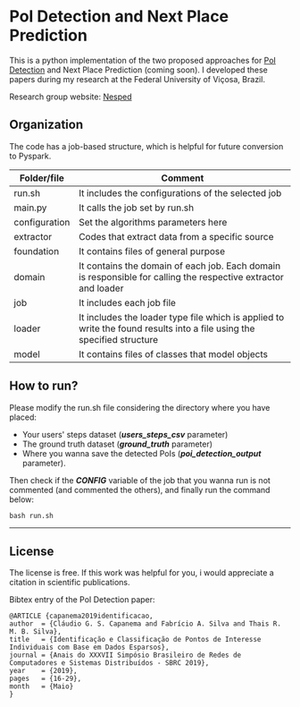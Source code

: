 # PoI Detection and Next Place Prediction

This is a python implementation of the two proposed approaches for [PoI Detection](http://sbrc2019.sbc.org.br/wp-content/uploads/2019/05/sbrc2019.pdf) and Next Place Prediction (coming soon). I developed these papers during my research at the Federal University of Viçosa, Brazil.

Research group website: [Nesped](http://www.nesped.caf.ufv.br/)

## Organization

The code has a job-based structure, which is helpful for future conversion to Pyspark.

| Folder/file | Comment |
| ------ | ------ |
| run.sh | It includes the configurations of the selected job |
| main.py | It calls the job set by run.sh |
| configuration | Set the algorithms parameters here |
| extractor | Codes that extract data from a specific source |
| foundation | It contains files of general purpose |
| domain | It contains the domain of each job. Each domain is responsible for calling the respective extractor and loader |
| job | It includes each job file |
| loader | It includes the loader type file which is applied to write the found results into a file using the specified structure |
| model | It contains files of classes that model objects |

## How to run?

Please modify the run.sh file considering the directory where you have placed:

 - Your users' steps dataset (***users_steps_csv*** parameter)
 - The ground truth dataset (***ground_truth*** parameter)
 - Where you wanna save the detected PoIs (***poi_detection_output*** parameter).

Then check if the ***CONFIG*** variable of the job that you wanna run is not commented (and commented the others), and finally run the command below:

    bash run.sh

    
---

## License

The license is free. If this work was helpful for you, i would appreciate a citation in scientific publications. 

Bibtex entry of the PoI Detection paper:

    @ARTICLE {capanema2019identificacao,
    author  = {Cláudio G. S. Capanema and Fabrício A. Silva and Thais R. M. B. Silva},
    title   = {Identificação e Classificação de Pontos de Interesse Individuais com Base em Dados Esparsos},
    journal = {Anais do XXXVII Simpósio Brasileiro de Redes de Computadores e Sistemas Distribuídos - SBRC 2019},
    year    = {2019},
    pages   = {16-29},
    month   = {Maio}
    }


